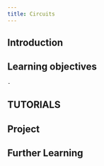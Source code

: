 ```yaml
---
title: Circuits
---
```


## Introduction

## Learning objectives
    - 

## TUTORIALS
  

## Project

## Further Learning